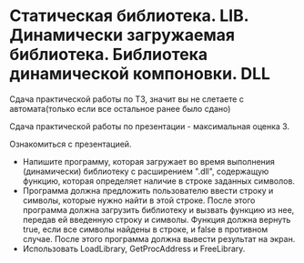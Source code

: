 # Статическая библиотека. LIB. Динамически загружаемая библиотека. Библиотека динамической компоновки. DLL

Сдача практической работы по ТЗ, значит вы не слетаете с автомата(только если все остальное ранее было сдано)

Сдача практической работы по презентации - максимальная оценка 3.

Ознакомиться с презентацией.

* Напишите программу, которая загружает во время выполнения (динамически) библиотеку с расширением ".dll", содержащую функцию, которая определяет наличие в строке заданных символов.
* Программа должна предложить пользователю ввести строку и символы, которые нужно найти в этой строке. После этого программа должна загрузить библиотеку и вызвать функцию из нее, передав ей введенную строку и символы. Функция должна вернуть true, если все символы найдены в строке, и false в противном случае. После этого программа должна вывести результат на экран.
* Использовать LoadLibrary, GetProcAddress и FreeLibrary.
